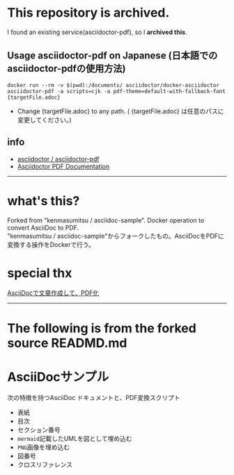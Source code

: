 # This repository is archived.
I found an existing service(asciidoctor-pdf), so I **archived this**.
## Usage asciidoctor-pdf on Japanese (日本語でのasciidoctor-pdfの使用方法)
~~~
docker run --rm -v $(pwd):/documents/ asciidoctor/docker-asciidoctor asciidoctor-pdf -a scripts=cjk -a pdf-theme=default-with-fallback-font {targetFile.adoc}
~~~
* Change {targetFile.adoc} to any path. ( {targetFile.adoc} は任意のパスに変更してください。)
## info
* [asciidoctor / asciidoctor-pdf](https://github.com/asciidoctor/asciidoctor-pdf)
* [Asciidoctor PDF Documentation](https://docs.asciidoctor.org/pdf-converter/latest/)

---

# what's this?
Forked from "kenmasumitsu / asciidoc-sample". Docker operation to convert AsciiDoc to PDF.  
"kenmasumitsu / asciidoc-sample"からフォークしたもの。AsciiDocをPDFに変換する操作をDockerで行う。  

# special thx
[AsciiDocで文章作成して、PDF化](https://qiita.com/kenma/items/0866cd0f658ec1c506ec)

---
# The following is from the forked source READMD.md

# AsciiDocサンプル

次の特徴を持つAsciiDoc ドキュメントと、PDF変換スクリプト

* 表紙
* 目次
* セクション番号
* `mermaid`記載したUMLを図として埋め込む
* `PNG`画像を埋め込む
* 図番号
* クロスリファレンス
